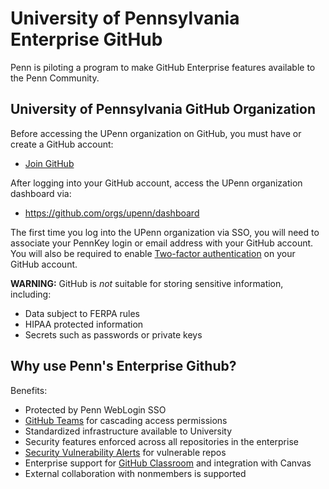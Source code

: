 # University of Pennsylvania Enterprise GitHub

Penn is piloting a program to make GitHub Enterprise features available to the Penn Community.

## University of Pennsylvania GitHub Organization

Before accessing the UPenn organization on GitHub, you must have or create a GitHub account:

* [Join GitHub](https://github.com/join)

After logging into your GitHub account, access the UPenn organization dashboard via:

* https://github.com/orgs/upenn/dashboard

The first time you log into the UPenn organization via SSO, you will need to associate your PennKey login or email address with your GitHub account. You will also be required to enable [Two-factor authentication](https://docs.github.com/en/free-pro-team@latest/github/authenticating-to-github/accessing-github-using-two-factor-authentication) on your GitHub account.

**WARNING:** GitHub is *not* suitable for storing sensitive information, including:

* Data subject to FERPA rules
* HIPAA protected information
* Secrets such as passwords or private keys

## Why use Penn's Enterprise Github?

Benefits:

* Protected by Penn WebLogin SSO
* [GitHub Teams](https://docs.github.com/en/free-pro-team@latest/github/setting-up-and-managing-organizations-and-teams/about-teams) for cascading access permissions
* Standardized infrastructure available to University
* Security features enforced across all repositories in the enterprise
* [Security Vulnerability Alerts](https://docs.github.com/en/free-pro-team@latest/github/managing-security-vulnerabilities/about-alerts-for-vulnerable-dependencies) for vulnerable repos
* Enterprise support for [GitHub Classroom](https://docs.github.com/en/free-pro-team@latest/education/manage-coursework-with-github-classroom/basics-of-setting-up-github-classroom) and integration with Canvas
* External collaboration with nonmembers is supported

